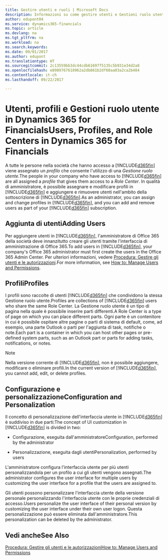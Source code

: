```yaml
---
title: Gestire utenti e ruoli | Microsoft Docs
description: Informazioni su come gestire utenti e Gestioni ruolo utente in Dynamics 365 for Financials.
author: edupont04
ms.service: dynamics365-financials
ms.topic: article
ms.devlang: na
ms.tgt_pltfrm: na
ms.workload: na
ms.search.keywords: 
ms.date: 09/01/2017
ms.author: edupont
ms.translationtype: HT
ms.sourcegitcommit: 2c13559bb3dc44cdb61697f5135c5b931e34d2a8
ms.openlocfilehash: e8989767618962a2db861b2df60aa03a2ca2b484
ms.contentlocale: it-ch
ms.lasthandoff: 09/22/2017

---
```

# <a name="users-profiles-and-role-centers-in-dynamics-365-for-financials"></a><span data-ttu-id="2dc68-103">Utenti, profili e Gestioni ruolo utente in Dynamics 365 for Financials</span><span class="sxs-lookup"><span data-stu-id="2dc68-103">Users, Profiles, and Role Centers in Dynamics 365 for Financials</span></span>
<span data-ttu-id="2dc68-104">A tutte le persone nella società che hanno accesso a [!INCLUDE[d365fin](includes/d365fin_md.md)] viene assegnato un *profilo* che consente l'utilizzo di una *Gestione ruolo utente*.</span><span class="sxs-lookup"><span data-stu-id="2dc68-104">The people in your company who have access to [!INCLUDE[d365fin](includes/d365fin_md.md)] are all assigned a *profile* that gives them access to a *Role Center*.</span></span> <span data-ttu-id="2dc68-105">In qualità di amministratore, è possibile assegnare e modificare profili in [!INCLUDE[d365fin](includes/d365fin_md.md)] e aggiungere e rimuovere utenti nell'ambito della sottoscrizione di [!INCLUDE[d365fin](includes/d365fin_md.md)].</span><span class="sxs-lookup"><span data-stu-id="2dc68-105">As an administrator, you can assign and change profiles in [!INCLUDE[d365fin](includes/d365fin_md.md)], and you can add and remove users as part of your [!INCLUDE[d365fin](includes/d365fin_md.md)] subscription.</span></span>  

## <a name="adding-users"></a><span data-ttu-id="2dc68-106">Aggiunta di utenti</span><span class="sxs-lookup"><span data-stu-id="2dc68-106">Adding Users</span></span>
<span data-ttu-id="2dc68-107">Per aggiungere utenti in [!INCLUDE[d365fin](includes/d365fin_md.md)], l'amministratore di Office 365 della società deve innanzitutto creare gli utenti tramite l'interfaccia di amministrazione di Office 365.</span><span class="sxs-lookup"><span data-stu-id="2dc68-107">To add users in [!INCLUDE[d365fin](includes/d365fin_md.md)], your company's Office 365 administrator must first create the users in the Office 365 Admin Center.</span></span> <span data-ttu-id="2dc68-108">Per ulteriori informazioni, vedere [Procedura: Gestire gli utenti e le autorizzazioni](ui-how-users-permissions.md).</span><span class="sxs-lookup"><span data-stu-id="2dc68-108">For more information, see [How to: Manage Users and Permissions](ui-how-users-permissions.md).</span></span>  

## <a name="profiles"></a><span data-ttu-id="2dc68-109">Profili</span><span class="sxs-lookup"><span data-stu-id="2dc68-109">Profiles</span></span>
<span data-ttu-id="2dc68-110">I profili sono raccolte di utenti [!INCLUDE[d365fin](includes/d365fin_md.md)] che condividono la stessa Gestione ruolo utente.</span><span class="sxs-lookup"><span data-stu-id="2dc68-110">Profiles are collections of [!INCLUDE[d365fin](includes/d365fin_md.md)] users who share the same Role Center.</span></span> <span data-ttu-id="2dc68-111">La Gestione ruolo utente è un tipo di pagina nella quale è possibile inserire parti differenti.</span><span class="sxs-lookup"><span data-stu-id="2dc68-111">A Role Center is a type of page on which you can place different parts.</span></span> <span data-ttu-id="2dc68-112">Ogni parte è un contenitore in cui è possibile ospitare altre pagine o parti di sistema di default, come, ad esempio, una parte Outlook o parti per l'aggiunta di task, notifiche o note.</span><span class="sxs-lookup"><span data-stu-id="2dc68-112">Each part is a container in which you can host other pages or pre-defined system parts, such as an Outlook part or parts for adding tasks, notifications, or notes.</span></span>  

> [!NOTE]  
>  <span data-ttu-id="2dc68-113">Nella versione corrente di [!INCLUDE[d365fin](includes/d365fin_md.md)], non è possibile aggiungere, modificare o eliminare profili.</span><span class="sxs-lookup"><span data-stu-id="2dc68-113">In the current version of [!INCLUDE[d365fin](includes/d365fin_md.md)], you cannot add, edit, or delete profiles.</span></span>  

## <a name="configuration-and-personalization"></a><span data-ttu-id="2dc68-114">Configurazione e personalizzazione</span><span class="sxs-lookup"><span data-stu-id="2dc68-114">Configuration and Personalization</span></span>
<span data-ttu-id="2dc68-115">Il concetto di personalizzazione dell'interfaccia utente in [!INCLUDE[d365fin](includes/d365fin_md.md)] è suddiviso in due parti:</span><span class="sxs-lookup"><span data-stu-id="2dc68-115">The concept of UI customization in [!INCLUDE[d365fin](includes/d365fin_md.md)] is divided in two:</span></span>  

-   <span data-ttu-id="2dc68-116">Configurazione, eseguita dall'amministratore</span><span class="sxs-lookup"><span data-stu-id="2dc68-116">Configuration, performed by the administrator</span></span>  

-   <span data-ttu-id="2dc68-117">Personalizzazione, eseguita dagli utenti</span><span class="sxs-lookup"><span data-stu-id="2dc68-117">Personalization, performed by users</span></span>  

<span data-ttu-id="2dc68-118">L'amministratore configura l'interfaccia utente per più utenti personalizzandola per un profilo a cui gli utenti vengono assegnati.</span><span class="sxs-lookup"><span data-stu-id="2dc68-118">The administrator configures the user interface for multiple users by customizing the user interface for a profile that the users are assigned to.</span></span>  

<span data-ttu-id="2dc68-119">Gli utenti possono personalizzare l'interfaccia utente della versione personale personalizzando l'interfaccia utente con le proprie credenziali di accesso.</span><span class="sxs-lookup"><span data-stu-id="2dc68-119">Users personalize the user interface of their personal version by customizing the user interface under their own user logon.</span></span> <span data-ttu-id="2dc68-120">Questa personalizzazione può essere eliminata dall'amministratore.</span><span class="sxs-lookup"><span data-stu-id="2dc68-120">This personalization can be deleted by the administrator.</span></span>  

## <a name="see-also"></a><span data-ttu-id="2dc68-121">Vedi anche</span><span class="sxs-lookup"><span data-stu-id="2dc68-121">See Also</span></span>  
[<span data-ttu-id="2dc68-122">Procedura: Gestire gli utenti e le autorizzazioni</span><span class="sxs-lookup"><span data-stu-id="2dc68-122">How to: Manage Users and Permissions</span></span>](ui-how-users-permissions.md)  
<!-- [Customize the User Interface](../customize-the-user-interface.md)   
 [Security Overview](../Security%20Overview.md)-->

